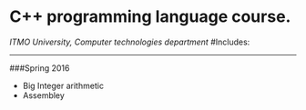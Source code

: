 # C++ programming language course.
*ITMO University, Computer technologies department*
#Includes:
***
###Spring 2016
* Big Integer arithmetic
* Assembley

